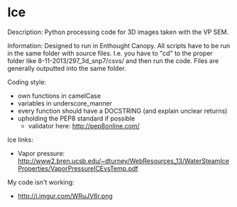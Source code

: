 Ice 
===

Description: Python processing code for 3D images taken with the VP SEM. 

Information: 
Designed to run in Enthought Canopy. All scripts have to be run in the same folder with source files. I.e. you have to "cd" to the proper folder like 8-11-2013/297_3d_snp7/csvs/ and then run the code. Files are generally outputted into the same folder. 

Coding style:
  * own functions in camelCase
  * variables in underscore_manner
  * every function should have a DOCSTRING (and explain unclear returns)
  * upholding the PEP8 standard if possible
    * validator here: http://pep8online.com/

Ice links:
  * Vapor pressure: http://www2.bren.ucsb.edu/~dturney/WebResources_13/WaterSteamIceProperties/VaporPressureICEvsTemp.pdf

My code isn't working: 
  * http://i.imgur.com/WRuJV6r.png  
